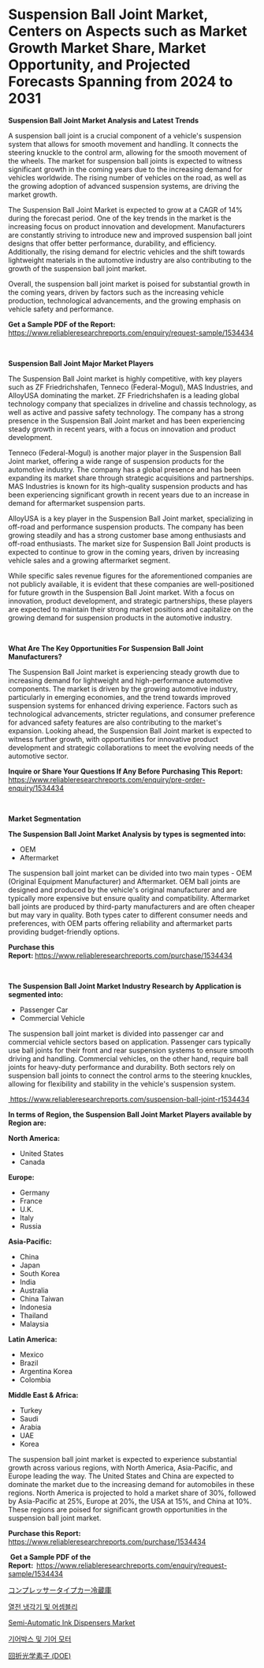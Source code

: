 <p><h1>Suspension Ball Joint Market, Centers on Aspects such as Market Growth Market Share, Market Opportunity, and Projected Forecasts Spanning from 2024 to 2031</h1></p><p><strong>Suspension Ball Joint Market Analysis and Latest Trends</strong></p>
<p><p>A suspension ball joint is a crucial component of a vehicle's suspension system that allows for smooth movement and handling. It connects the steering knuckle to the control arm, allowing for the smooth movement of the wheels. The market for suspension ball joints is expected to witness significant growth in the coming years due to the increasing demand for vehicles worldwide. The rising number of vehicles on the road, as well as the growing adoption of advanced suspension systems, are driving the market growth.</p><p>The Suspension Ball Joint Market is expected to grow at a CAGR of 14% during the forecast period. One of the key trends in the market is the increasing focus on product innovation and development. Manufacturers are constantly striving to introduce new and improved suspension ball joint designs that offer better performance, durability, and efficiency. Additionally, the rising demand for electric vehicles and the shift towards lightweight materials in the automotive industry are also contributing to the growth of the suspension ball joint market.</p><p>Overall, the suspension ball joint market is poised for substantial growth in the coming years, driven by factors such as the increasing vehicle production, technological advancements, and the growing emphasis on vehicle safety and performance.</p></p>
<p><strong>Get a Sample PDF of the Report:&nbsp;</strong> <a href="https://www.reliableresearchreports.com/enquiry/request-sample/1534434">https://www.reliableresearchreports.com/enquiry/request-sample/1534434</a></p>
<p>&nbsp;</p>
<p><strong>Suspension Ball Joint Major Market Players</strong></p>
<p><p>The Suspension Ball Joint market is highly competitive, with key players such as ZF Friedrichshafen, Tenneco (Federal-Mogul), MAS Industries, and AlloyUSA dominating the market. ZF Friedrichshafen is a leading global technology company that specializes in driveline and chassis technology, as well as active and passive safety technology. The company has a strong presence in the Suspension Ball Joint market and has been experiencing steady growth in recent years, with a focus on innovation and product development.</p><p>Tenneco (Federal-Mogul) is another major player in the Suspension Ball Joint market, offering a wide range of suspension products for the automotive industry. The company has a global presence and has been expanding its market share through strategic acquisitions and partnerships. MAS Industries is known for its high-quality suspension products and has been experiencing significant growth in recent years due to an increase in demand for aftermarket suspension parts.</p><p>AlloyUSA is a key player in the Suspension Ball Joint market, specializing in off-road and performance suspension products. The company has been growing steadily and has a strong customer base among enthusiasts and off-road enthusiasts. The market size for Suspension Ball Joint products is expected to continue to grow in the coming years, driven by increasing vehicle sales and a growing aftermarket segment.</p><p>While specific sales revenue figures for the aforementioned companies are not publicly available, it is evident that these companies are well-positioned for future growth in the Suspension Ball Joint market. With a focus on innovation, product development, and strategic partnerships, these players are expected to maintain their strong market positions and capitalize on the growing demand for suspension products in the automotive industry.</p></p>
<p>&nbsp;</p>
<p><strong>What Are The Key Opportunities For Suspension Ball Joint Manufacturers?</strong></p>
<p><p>The Suspension Ball Joint market is experiencing steady growth due to increasing demand for lightweight and high-performance automotive components. The market is driven by the growing automotive industry, particularly in emerging economies, and the trend towards improved suspension systems for enhanced driving experience. Factors such as technological advancements, stricter regulations, and consumer preference for advanced safety features are also contributing to the market's expansion. Looking ahead, the Suspension Ball Joint market is expected to witness further growth, with opportunities for innovative product development and strategic collaborations to meet the evolving needs of the automotive sector.</p></p>
<p><strong>Inquire or Share Your Questions If Any Before Purchasing This Report:</strong> <a href="https://www.reliableresearchreports.com/enquiry/pre-order-enquiry/1534434">https://www.reliableresearchreports.com/enquiry/pre-order-enquiry/1534434</a></p>
<p>&nbsp;</p>
<p><strong>Market Segmentation</strong></p>
<p><strong>The Suspension Ball Joint Market Analysis by types is segmented into:</strong></p>
<p><ul><li>OEM</li><li>Aftermarket</li></ul></p>
<p><p>The suspension ball joint market can be divided into two main types - OEM (Original Equipment Manufacturer) and Aftermarket. OEM ball joints are designed and produced by the vehicle's original manufacturer and are typically more expensive but ensure quality and compatibility. Aftermarket ball joints are produced by third-party manufacturers and are often cheaper but may vary in quality. Both types cater to different consumer needs and preferences, with OEM parts offering reliability and aftermarket parts providing budget-friendly options.</p></p>
<p><strong>Purchase this Report:&nbsp;</strong><a href="https://www.reliableresearchreports.com/purchase/1534434">https://www.reliableresearchreports.com/purchase/1534434</a></p>
<p>&nbsp;</p>
<p><strong>The Suspension Ball Joint Market Industry Research by Application is segmented into:</strong></p>
<p><ul><li>Passenger Car</li><li>Commercial Vehicle</li></ul></p>
<p><p>The suspension ball joint market is divided into passenger car and commercial vehicle sectors based on application. Passenger cars typically use ball joints for their front and rear suspension systems to ensure smooth driving and handling. Commercial vehicles, on the other hand, require ball joints for heavy-duty performance and durability. Both sectors rely on suspension ball joints to connect the control arms to the steering knuckles, allowing for flexibility and stability in the vehicle's suspension system.</p></p>
<p><a href="https://www.reliableresearchreports.com/suspension-ball-joint-r1534434">&nbsp;https://www.reliableresearchreports.com/suspension-ball-joint-r1534434</a></p>
<p><strong>In terms of Region, the Suspension Ball Joint Market Players available by Region are:</strong></p>
<p>
    <p> <strong> North America: </strong>
        <ul>
            <li>United States</li>
            <li>Canada</li>
        </ul>
        </p> 
    <p> <strong> Europe: </strong>
        <ul>
            <li>Germany</li>
            <li>France</li>
            <li>U.K.</li>
            <li>Italy</li>
            <li>Russia</li>
        </ul>
        </p> 
    <p> <strong> Asia-Pacific: </strong>
        <ul>
            <li>China</li>
            <li>Japan</li>
            <li>South Korea</li>
            <li>India</li>
            <li>Australia</li>
            <li>China Taiwan</li>
            <li>Indonesia</li>
            <li>Thailand</li>
            <li>Malaysia</li>
        </ul>
        </p> 
    <p> <strong> Latin America: </strong>
        <ul>
            <li>Mexico</li>
            <li>Brazil</li>
            <li>Argentina Korea</li>
            <li>Colombia</li>
        </ul>
        </p> 
    <p> <strong> Middle East & Africa: </strong>
        <ul>
            <li>Turkey</li>
            <li>Saudi</li>
            <li>Arabia</li>
            <li>UAE</li>
            <li>Korea</li>
        </ul>
    </p>
    </p>
<p><p>The suspension ball joint market is expected to experience substantial growth across various regions, with North America, Asia-Pacific, and Europe leading the way. The United States and China are expected to dominate the market due to the increasing demand for automobiles in these regions. North America is projected to hold a market share of 30%, followed by Asia-Pacific at 25%, Europe at 20%, the USA at 15%, and China at 10%. These regions are poised for significant growth opportunities in the suspension ball joint market.</p></p>
<p><strong>Purchase this Report: </strong><a href="https://www.reliableresearchreports.com/purchase/1534434">https://www.reliableresearchreports.com/purchase/1534434</a></p>
<p>&nbsp;<strong>Get a Sample PDF of the Report:&nbsp;&nbsp;</strong><a href="https://www.reliableresearchreports.com/enquiry/request-sample/1534434">https://www.reliableresearchreports.com/enquiry/request-sample/1534434</a></p>
<p><strong></strong></p>
<p><p><a href="https://github.com/zoetazuur/Market-Research-Report-List-2/blob/main/1253179120935.md">コンプレッサータイプカー冷蔵庫</a></p><p><a href="https://github.com/alfitoms13/Market-Research-Report-List-1/blob/main/6855832112942.md">열전 냉각기 및 어셈블리</a></p><p><a href="https://github.com/nandosuryapratama/Market-Research-Report-List-1/blob/main/semi-automatic-ink-dispensers-market.md">Semi-Automatic Ink Dispensers Market</a></p><p><a href="https://github.com/erwindropdead54/Market-Research-Report-List-1/blob/main/8146856112941.md">기어박스 및 기어 모터</a></p><p><a href="https://github.com/VinceMarvin1/Market-Research-Report-List-1/blob/main/1901713120936.md">回折光学素子 (DOE)</a></p></p>